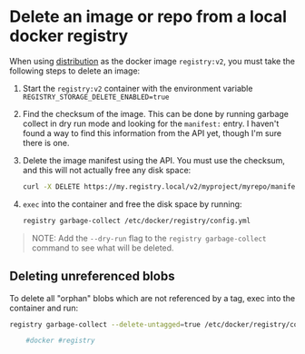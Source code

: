 # Delete an image or repo from a local docker registry

When using [distribution](https://github.com/distribution/distribution/tree/main/registry)
as the docker image `registry:v2`, you must take the following steps to delete
an image:

1. Start the `registry:v2` container with the environment variable
   `REGISTRY_STORAGE_DELETE_ENABLED=true`
2. Find the checksum of the image. This can be done by running garbage collect
   in dry run mode and looking for the `manifest:` entry. I haven't found a way to
   find this information from the API yet, though I'm sure there is one.
3. Delete the image manifest using the API. You must use the checksum, and this
   will not actually free any disk space:

   ```bash
   curl -X DELETE https://my.registry.local/v2/myproject/myrepo/manifests/sha256:abcde1234
   ```

4. `exec` into the container and free the disk space by running:

   ```bash
   registry garbage-collect /etc/docker/registry/config.yml
   ```

> NOTE: Add the `--dry-run` flag to the `registry garbage-collect` command to
see what will be deleted.

## Deleting unreferenced blobs

To delete all "orphan" blobs which are not referenced by a tag, exec into the container and run:

```bash
registry garbage-collect --delete-untagged=true /etc/docker/registry/config.yml

    #docker #registry
